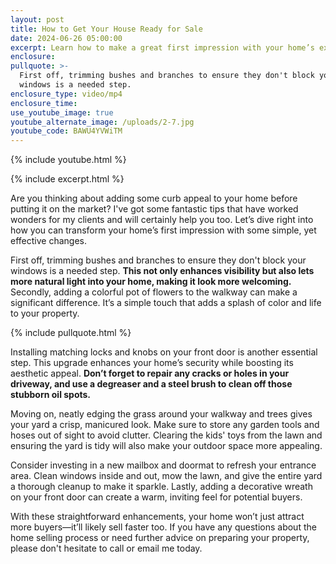 ```yaml
---
layout: post
title: How to Get Your House Ready for Sale
date: 2024-06-26 05:00:00
excerpt: Learn how to make a great first impression with your home’s exterior.
enclosure:
pullquote: >-
  First off, trimming bushes and branches to ensure they don't block your
  windows is a needed step. 
enclosure_type: video/mp4
enclosure_time:
use_youtube_image: true
youtube_alternate_image: /uploads/2-7.jpg
youtube_code: BAWU4YVWiTM
---
```

{% include youtube.html %}

{% include excerpt.html %}

Are you thinking about adding some curb appeal to your home before putting it on the market? I've got some fantastic tips that have worked wonders for my clients and will certainly help you too. Let’s dive right into how you can transform your home’s first impression with some simple, yet effective changes.

First off, trimming bushes and branches to ensure they don't block your windows is a needed step. **This not only enhances visibility but also lets more natural light into your home, making it look more welcoming.** Secondly, adding a colorful pot of flowers to the walkway can make a significant difference. It’s a simple touch that adds a splash of color and life to your property.

{% include pullquote.html %}

Installing matching locks and knobs on your front door is another essential step. This upgrade enhances your home’s security while boosting its aesthetic appeal. **Don’t forget to repair any cracks or holes in your driveway, and use a degreaser and a steel brush to clean off those stubborn oil spots.**

Moving on, neatly edging the grass around your walkway and trees gives your yard a crisp, manicured look. Make sure to store any garden tools and hoses out of sight to avoid clutter. Clearing the kids' toys from the lawn and ensuring the yard is tidy will also make your outdoor space more appealing.

Consider investing in a new mailbox and doormat to refresh your entrance area. Clean windows inside and out, mow the lawn, and give the entire yard a thorough cleanup to make it sparkle. Lastly, adding a decorative wreath on your front door can create a warm, inviting feel for potential buyers.

With these straightforward enhancements, your home won’t just attract more buyers—it’ll likely sell faster too. If you have any questions about the home selling process or need further advice on preparing your property, please don't hesitate to call or email me today.